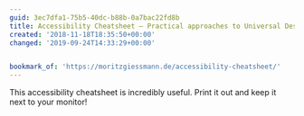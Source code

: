 ```yaml
---
guid: 3ec7dfa1-75b5-40dc-b88b-0a7bac22fd8b
title: Accessibility Cheatsheet — Practical approaches to Universal Design
created: '2018-11-18T18:35:50+00:00'
changed: '2019-09-24T14:33:29+00:00'


bookmark_of: 'https://moritzgiessmann.de/accessibility-cheatsheet/'
---
```


This accessibility cheatsheet is incredibly useful. Print it out and keep it next to your monitor! 
